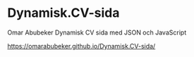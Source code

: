 # Dynamisk.CV-sida
Omar Abubeker
Dynamisk CV sida med JSON och JavaScript

https://omarabubeker.github.io/Dynamisk.CV-sida/
